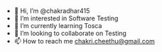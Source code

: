 - 👋 Hi, I’m @chakradhar415
- 👀 I’m interested in Software Testing
- 🌱 I’m currently learning Tosca
- 💞️ I’m looking to collaborate on Testing
- 📫 How to reach me chakri.cheethu@gmail.com

<!---
chakradhar415/chakradhar415 is a ✨ special ✨ repository because its `README.md` (this file) appears on your GitHub profile.
You can click the Preview link to take a look at your changes.
--->
